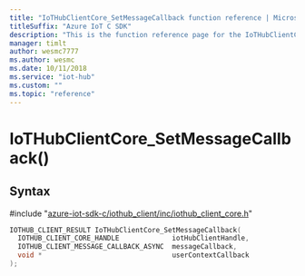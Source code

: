 ```yaml
---                             
title: "IoTHubClientCore_SetMessageCallback function reference | Microsoft Docs" 
titleSuffix: "Azure IoT C SDK"            
description: "This is the function reference page for the IoTHubClientCore_SetMessageCallback() function in the Azure IoT C SDK. This SDK is used with Azure IoT Hub and Azure IoT Hub Device Provisioning Service"            
manager: timlt                 
author: wesmc7777              
ms.author: wesmc               
ms.date: 10/11/2018                    
ms.service: "iot-hub"             
ms.custom: ""                
ms.topic: "reference"        
---                            
```


# IoTHubClientCore_SetMessageCallback()

## Syntax

\#include "[azure-iot-sdk-c/iothub_client/inc/iothub_client_core.h](../iothub-client-core-h.md)"  
```C
IOTHUB_CLIENT_RESULT IoTHubClientCore_SetMessageCallback(
  IOTHUB_CLIENT_CORE_HANDLE             iotHubClientHandle,
  IOTHUB_CLIENT_MESSAGE_CALLBACK_ASYNC  messageCallback,
  void *                                userContextCallback
);
```

